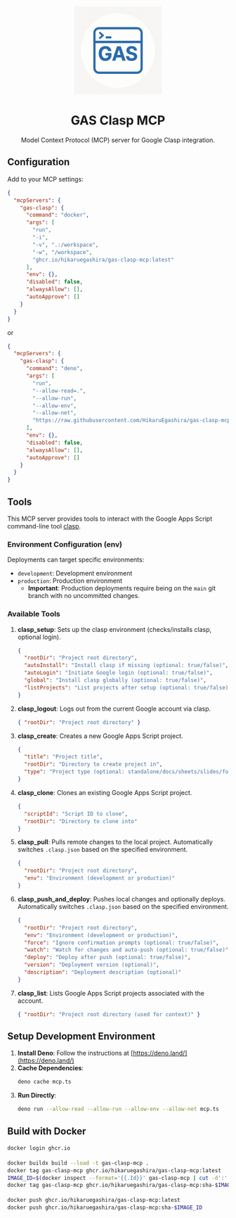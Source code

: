 <div align="center">

<img src="website/static/img/logo.png" alt="Logo" width="200"/>

# GAS Clasp MCP

Model Context Protocol (MCP) server for Google Clasp integration.

</div>

## Configuration

Add to your MCP settings:

```json
{
  "mcpServers": {
    "gas-clasp": {
      "command": "docker",
      "args": [
        "run",
        "-i",
        "-v", ".:/workspace",
        "-w", "/workspace",
        "ghcr.io/hikaruegashira/gas-clasp-mcp:latest"
      ],
      "env": {},
      "disabled": false,
      "alwaysAllow": [],
      "autoApprove": []
    }
  }
}
```

or

```json
{
  "mcpServers": {
    "gas-clasp": {
      "command": "deno",
      "args": [
        "run",
        "--allow-read=.",
        "--allow-run",
        "--allow-env",
        "--allow-net",
        "https://raw.githubusercontent.com/HikaruEgashira/gas-clasp-mcp/refs/heads/main/mcp.ts"
      ],
      "env": {},
      "disabled": false,
      "alwaysAllow": [],
      "autoApprove": []
    }
  }
}
```

## Tools

This MCP server provides tools to interact with the Google Apps Script command-line tool [clasp](https://github.com/google/clasp).

### Environment Configuration (env)

Deployments can target specific environments:

-   `development`: Development environment
-   `production`: Production environment
    -   **Important**: Production deployments require being on the `main` git branch with no uncommitted changes.

### Available Tools

1.  **clasp_setup**: Sets up the clasp environment (checks/installs clasp, optional login).
    ```json
    {
      "rootDir": "Project root directory",
      "autoInstall": "Install clasp if missing (optional: true/false)",
      "autoLogin": "Initiate Google login (optional: true/false)",
      "global": "Install clasp globally (optional: true/false)",
      "listProjects": "List projects after setup (optional: true/false)"
    }
    ```
2.  **clasp_logout**: Logs out from the current Google account via clasp.
    ```json
    { "rootDir": "Project root directory" }
    ```
3.  **clasp_create**: Creates a new Google Apps Script project.
    ```json
    {
      "title": "Project title",
      "rootDir": "Directory to create project in",
      "type": "Project type (optional: standalone/docs/sheets/slides/forms/webapp/api)"
    }
    ```
4.  **clasp_clone**: Clones an existing Google Apps Script project.
    ```json
    {
      "scriptId": "Script ID to clone",
      "rootDir": "Directory to clone into"
    }
    ```
5.  **clasp_pull**: Pulls remote changes to the local project. Automatically switches `.clasp.json` based on the specified environment.
    ```json
    {
      "rootDir": "Project root directory",
      "env": "Environment (development or production)"
    }
    ```
6.  **clasp_push_and_deploy**: Pushes local changes and optionally deploys. Automatically switches `.clasp.json` based on the specified environment.
    ```json
    {
      "rootDir": "Project root directory",
      "env": "Environment (development or production)",
      "force": "Ignore confirmation prompts (optional: true/false)",
      "watch": "Watch for changes and auto-push (optional: true/false)",
      "deploy": "Deploy after push (optional: true/false)",
      "version": "Deployment version (optional)",
      "description": "Deployment description (optional)"
    }
    ```
7.  **clasp_list**: Lists Google Apps Script projects associated with the account.
    ```json
    { "rootDir": "Project root directory (used for context)" }
    ```

## Setup Development Environment

1.  **Install Deno**: Follow the instructions at [https://deno.land/](https://deno.land/)
2.  **Cache Dependencies**:
    ```bash
    deno cache mcp.ts
    ```
3.  **Run Directly**:
    ```bash
    deno run --allow-read --allow-run --allow-env --allow-net mcp.ts
    ```

## Build with Docker

```bash
docker login ghcr.io

docker buildx build --load -t gas-clasp-mcp .
docker tag gas-clasp-mcp ghcr.io/hikaruegashira/gas-clasp-mcp:latest
IMAGE_ID=$(docker inspect --format='{{.Id}}' gas-clasp-mcp | cut -d':' -f2 | head -c 12)
docker tag gas-clasp-mcp ghcr.io/hikaruegashira/gas-clasp-mcp:sha-$IMAGE_ID

docker push ghcr.io/hikaruegashira/gas-clasp-mcp:latest
docker push ghcr.io/hikaruegashira/gas-clasp-mcp:sha-$IMAGE_ID
```
